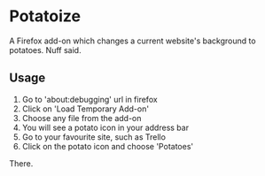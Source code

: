 # Potatoize

A Firefox add-on which changes a current website's background to potatoes.
Nuff said.

## Usage
1. Go to 'about:debugging' url in firefox
2. Click on 'Load Temporary Add-on'
3. Choose any file from the add-on
4. You will see a potato icon in your address bar
5. Go to your favourite site, such as Trello
6. Click on the potato icon and choose 'Potatoes'

There.
